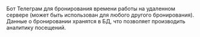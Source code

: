 Бот Телеграм для бронирования времени работы на удаленном сервере (может быть использован для любого другого бронирования).
Данные о бронировании хранятся в БД, что позволяет производить аналитику посещений.

